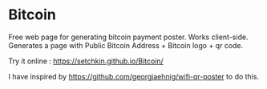 # Bitcoin
Free web page for generating bitcoin payment poster. Works client-side.
Generates a page with Public Bitcoin Address + Bitcoin logo + qr code.

Try it online : https://setchkin.github.io/Bitcoin/

I have inspired by https://github.com/georgjaehnig/wifi-qr-poster to do this.
